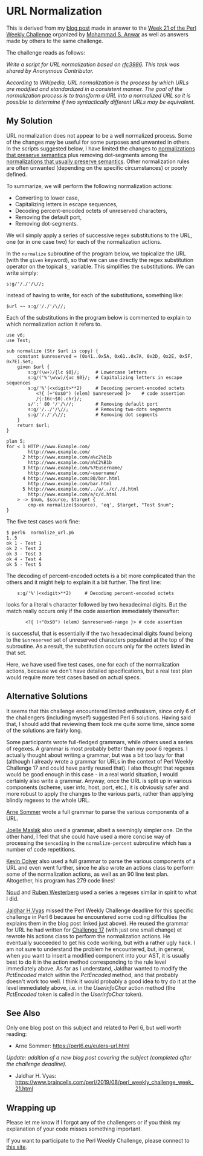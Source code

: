 # URL Normalization

This is derived from my [blog post](http://blogs.perl.org/users/laurent_r/2019/08/perl-weekly-challenge-21-eulers-number-and-url-normalizing.html) made in answer to the [Week 21 of the Perl Weekly Challenge](https://perlweeklychallenge.org/blog/perl-weekly-challenge-021/) organized by  <a href="http://blogs.perl.org/users/mohammad_s_anwar/">Mohammad S. Anwar</a> as well as answers made by others to the same challenge.

The challenge reads as follows:

*Write a script for URL normalization based on [rfc3986](https://en.wikipedia.org/wiki/URL_normalization). This task was shared by Anonymous Contributor.*

*According to Wikipedia, URL normalization is the process by which URLs are modified and standardized in a consistent manner. The goal of the normalization process is to transform a URL into a normalized URL so it is possible to determine if two syntactically different URLs may be equivalent.*

## My Solution

URL normalization does not appear to be a well normalized process. Some of the changes may be useful for some purposes and unwanted in others. In the scripts suggested below, I have limited the changes to [normalizations that preserve semantics](https://en.wikipedia.org/wiki/URL_normalization#Normalizations_that_preserve_semantics) plus removing dot-segments among the [normalizations that usually preserve semantics](https://en.wikipedia.org/wiki/URL_normalization#Normalizations_that_usually_preserve_semantics). Other normalization rules are often unwanted (depending on the specific circumstances) or poorly defined.

To summarize, we will perform the following normalization actions:

* Converting to lower case,
* Capitalizing letters in escape sequences,
* Decoding percent-encoded octets of unreserved characters,
* Removing the default port,
* Removing dot-segments.

We will simply apply a series of successive regex substitutions to the URL, one (or in one case two) for each of the normalization actions.

In the `normalize` subroutine of the program below, we topicalize the URL (with the `given` keyword), so that we can use directly the regex substitution operator on the topical `$_` variable. This simplifies the substitutions. We can write simply:

    s:g/'/./'/\//;

instead of having to write, for each of the substitutions, something like:

    $url ~~ s:g/'/./'/\//;

Each of the substitutions in the program below is commented to explain to which normalization action it refers to.


    use v6;
    use Test;

    sub normalize (Str $url is copy) {
        constant $unreserved = (0x41..0x5A, 0x61..0x7A, 0x2D, 0x2E, 0x5F, 0x7E).Set;
        given $url {
            s:g/(\w+)/{lc $0}/;      # Lowercase letters
            s:g/('%'\w\w)/{uc $0}/;  # Capitalizing letters in escape sequences
            s:g/'%'(<xdigit>**2)     # Decoding percent-encoded octets
               <?{ (+"0x$0") (elem) $unreserved }>    # code assertion
               /{:16(~$0).chr}/;
            s/':' 80 '/'/\//;        # Removing default port
            s:g/'/../'/\//;          # Removing two-dots segments
            s:g/'/./'/\//;           # Removing dot segments
        }
        return $url;
    }

    plan 5;
    for < 1 HTTP://www.Example.com/              
            http://www.example.com/
          2 http://www.example.com/a%c2%b1b      
            http://www.example.com/a%C2%B1b
          3 http://www.example.com/%7Eusername/  
            http://www.example.com/~username/
          4 http://www.example.com:80/bar.html   
            http://www.example.com/bar.html
          5 http://www.example.com/../a/../c/./d.html 
            http://www.example.com/a/c/d.html
        > -> $num, $source, $target {
            cmp-ok normalize($source), 'eq', $target, "Test $num";
    }

The five test cases work fine:

    $ perl6  normalize_url.p6
    1..5
    ok 1 - Test 1
    ok 2 - Test 2
    ok 3 - Test 3
    ok 4 - Test 4
    ok 5 - Test 5

The decoding of percent-encoded octets is a bit more complicated than the others and it might help to explain it a bit further. The first line:

        s:g/'%'(<xdigit>**2)     # Decoding percent-encoded octets
        
looks for a literal `%` character followed by two hexadecimal digits. But the match really occurs only if the code assertion immediately thereafter:

           <?{ (+"0x$0") (elem) $unreserved-range }> # code assertion

is successful, that is essentially if the two hexadecimal digits found belong to the `$unreserved` set of unreserved characters populated at the top of the subroutine. As a result, the substitution occurs only for the octets listed in that set.

Here, we have used five test cases, one for each of the normalization actions, because we don't have detailed specifications, but a real test plan would require more test cases based on actual specs.


## Alternative Solutions

It seems that this challenge encountered limited enthusiasm, since only 6 of the challengers (including myself) suggested Perl 6 solutions. Having said that, I should add that reviewing them took me quite some time, since some of the solutions are fairly long.

Some participants wrote full-fledged grammars, while others used a series of regexes. A grammar is most probably better than my poor 6 regexes. I actually thought about writing a grammar, but was a bit too lazy for that (although I already wrote a grammar for URLs in the context of Perl Weekly Challenge 17 and could have partly reused that). I also thought that regexes would be good enough in this case - in a real world situation, I would certainly also write a grammar. Anyway, once the URL is split up in various components (scheme, user info, host, port, etc.), it is obviously safer and more robust to apply the changes to the various parts, rather than applying blindly regexes to the whole URL. 

[Arne Sommer](https://github.com/manwar/perlweeklychallenge-club/blob/master/challenge-021/arne-sommer/perl6/ch-2.p6) wrote a full grammar to parse the various components of a URL. 

[Joelle Maslak](https://github.com/manwar/perlweeklychallenge-club/blob/master/challenge-021/joelle-maslak/perl6/ch-2.p6) also used a grammar, albeit a seemingly simpler one. On the other hand, I feel that she could have used a more concise way of processing the `$encoding` in the `normalize-percent` subroutine which has a number of code repetitions.

[Kevin Colyer](https://github.com/manwar/perlweeklychallenge-club/blob/master/challenge-021/kevin-colyer/perl6/ch-2.p6) also used a full grammar to parse the various components of a URL and even went further, since he also wrote an actions class to perform some of the normalization actions, as well as an 90 line test plan. Altogether, his program has 279 code lines!

[Noud](https://github.com/manwar/perlweeklychallenge-club/blob/master/challenge-021/noud/perl6/ch-2.p6) and [Ruben Westerberg](https://github.com/manwar/perlweeklychallenge-club/blob/master/challenge-021/ruben-westerberg/perl6/ch-2.p6) used a series a regexes similar in spirit to what I did.

[Jaldhar H.Vyas](https://www.braincells.com/perl/2019/08/perl_weekly_challenge_week_21.html) missed the Perl Weekly Challenge deadline for this specific challenge in Perl 6 because he encountered some coding difficulties (he explains them in the blog post linked just above). He reused the grammar for URL he had written for [Challenge 17](https://github.com/manwar/perlweeklychallenge-club/blob/master/challenge-017/jaldhar-h-vyas/perl6/ch-2.p6) (with just one small change) et rewrote his actions class to perform the normalization actions. He eventually succeeded to get his code working, but with a rather ugly hack. I am not sure to understand the problem he encountered, but, in general, when you want to insert a modified component into your AST, it is usually best to do it in the action method corresponding to the rule level immediately above. As far as I understand, Jaldhar wanted to modify the *PctEncoded* match within the *PctEncoded* method, and that probably doesn't work too well. I think it would probably a good idea to try do it at the level immediately above, i.e. in the *UserinfoChar* action method (the *PctEncoded* token is called in the *UserinfoChar* token).


## See Also

Only one blog post on this subject and related to Perl 6, but well worth reading:

* Arne Sommer: https://perl6.eu/eulers-url.html

*Update: addition of a new blog post covering the subject (completed after the challenge deadline).*

* Jaldhar H. Vyas: https://www.braincells.com/perl/2019/08/perl_weekly_challenge_week_21.html


## Wrapping up

Please let me know if I forgot any of the challengers or if you think my explanation of your code misses something important.

If you want to participate to the Perl Weekly Challenge, please connect to [this site](https://perlweeklychallenge.org/).
